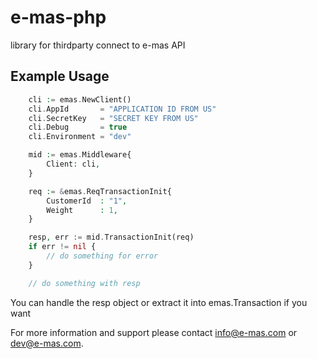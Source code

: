 # e-mas-php
library for thirdparty connect to e-mas API

## Example Usage

```php
    cli := emas.NewClient()
    cli.AppId 		= "APPLICATION ID FROM US"
    cli.SecretKey 	= "SECRET KEY FROM US"
    cli.Debug 		= true
    cli.Environment = "dev"

    mid := emas.Middleware{
        Client: cli,
    }

	req := &emas.ReqTransactionInit{
		CustomerId	: "1",
		Weight		: 1,
	}

    resp, err := mid.TransactionInit(req)
    if err != nil {
        // do something for error
    }

    // do something with resp
```

You can handle the resp object or extract it into emas.Transaction if you want

For more information and support please contact info@e-mas.com or dev@e-mas.com.
